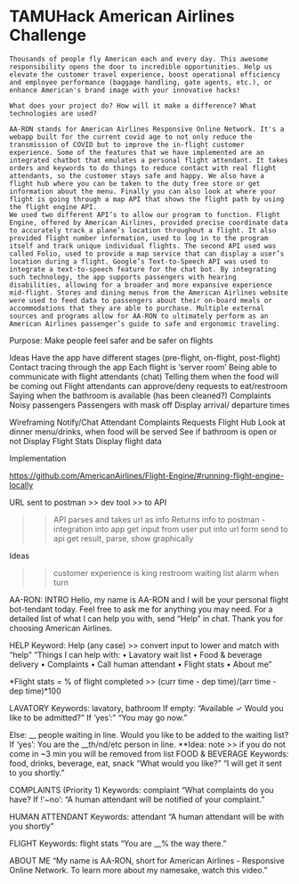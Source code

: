 # TAMUHack American Airlines Challenge

	Thousands of people fly American each and every day. This awesome responsibility opens the door to incredible opportunities. Help us elevate the customer travel experience, boost operational efficiency and employee performance (baggage handling, gate agents, etc.), or enhance American's brand image with your innovative hacks!

	What does your project do? How will it make a difference? What technologies are used?

	AA-RON stands for American Airlines Responsive Online Network. It's a webapp built for the current covid age to not only reduce the transmission of COVID but to improve the in-flight customer experience. Some of the features that we have implemented are an integrated chatbot that emulates a personal flight attendant. It takes orders and keywords to do things to reduce contact with real flight attendants, so the customer stays safe and happy. We also have a flight hub where you can be taken to the duty free store or get information about the menu. Finally you can also look at where your flight is going through a map API that shows the flight path by using the flight engine API. 
	We used two different API’s to allow our program to function. Flight Engine, offered by American Airlines, provided precise coordinate data to accurately track a plane’s location throughout a flight. It also provided flight number information, used to log in to the program itself and track unique individual flights. The second API used was called Folio, used to provide a map service that can display a user’s location during a flight. Google’s Text-to-Speech API was used to integrate a text-to-speech feature for the chat bot. By integrating such technology, the app supports passengers with hearing disabilities, allowing for a broader and more expansive experience mid-flight. Stores and dining menus from the American Airlines website were used to feed data to passengers about their on-board meals or accommodations that they are able to purchase. Multiple external sources and programs allow for AA-RON to ultimately perform as an American Airlines passenger’s guide to safe and ergonomic traveling.




Purpose: Make people feel safer and be safer on flights

Ideas
Have the app have different stages (pre-flight, on-flight, post-flight)
Contact tracing through the app
Each flight is ‘server room’
Being able to communicate with flight attendants (chat)
Telling them when the food will be coming out
Flight attendants can approve/deny requests to eat/restroom
Saying when the bathroom is available (has been cleaned?) 
Complaints
Noisy passengers
Passengers with mask off
Display arrival/ departure times

Wireframing
Notify/Chat Attendant
Complaints
Requests
Flight Hub
Look at dinner menu/drinks, when food will be served
See if bathroom is open or not
Display Flight Stats
Display flight data


Implementation


https://github.com/AmericanAirlines/Flight-Engine/#running-flight-engine-locally


URL sent to postman >> dev tool >> to API
>> API parses and takes url as info
>> Returns info to postman
-integration into app
>> get input from user
>> put into url form
>> send to api
>> get result, parse, show graphically

Ideas
>> customer experience is king
>> restroom waiting list
>> alarm when turn

AA-RON:
INTRO
	Hello, my name is AA-RON and I will be your personal flight bot-tendant today. Feel free to ask me for anything you may need. For a detailed list of what I can help you with, send “Help” in chat. Thank you for choosing American Airlines.

HELP
Keyword: Help (any case) >> convert input to lower and match with “help”
“Things I can help with:
• Lavatory wait list
• Food & beverage delivery
• Complaints
• Call human attendant
• Flight stats
• About me”

*Flight stats = % of flight completed >> (curr time - dep time)/(arr time - dep time)*100

LAVATORY
Keywords: lavatory, bathroom
If empty:
	“Available ✓
	Would you like to be admitted?”
		If ‘yes’:”
			“You may go now.”

Else:
	__ people waiting in line.
	Would you like to be added to the waiting list?
		If ‘yes’:
			You are the __th/nd/etc person in line. 
			**Idea: note >> if you do not come in ~3 min you will be removed from list
FOOD & BEVERAGE
Keywords: food, drinks, beverage, eat, snack
“What would you like?”
“I will get it sent to you shortly.”

COMPLAINTS (Priority 1)
Keywords: complaint
“What complaints do you have?
If !‘~no’:
	“A human attendant will be notified of your complaint.”

HUMAN ATTENDANT
Keywords: attendant
“A human attendant will be with you shortly”

FLIGHT
Keywords: flight stats
“You are __% the way there.”

ABOUT ME
“My name is AA-RON, short for American Airlines - Responsive Online Network. To learn more about my namesake, watch this video.”


